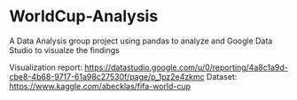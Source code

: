 # WorldCup-Analysis
A Data Analysis group project using pandas to analyze and Google Data Studio to visualze the findings

Visualization report: https://datastudio.google.com/u/0/reporting/4a8c1a9d-cbe8-4b68-9717-61a98c27530f/page/p_1pz2e4zkmc
Dataset: https://www.kaggle.com/abecklas/fifa-world-cup
